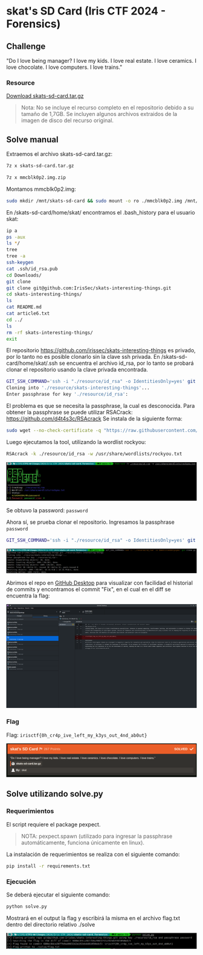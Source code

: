 # skat's SD Card (Iris CTF 2024 - Forensics)

## Challenge
"Do I love being manager? I love my kids. I love real estate. I love ceramics. I love chocolate. I love computers. I love trains."

### Resource
[Download skats-sd-card.tar.gz](https://cdn.2024.irisc.tf/skats-sd-card.tar.gz)

> Nota: No se incluye el recurso completo en el repositorio debido a su tamaño de 1,7GB. Se incluyen algunos archivos extraidos de la imagen de disco del recurso original.

## Solve manual

Extraemos el archivo skats-sd-card.tar.gz:

```bash
7z x skats-sd-card.tar.gz
```

```bash
7z x mmcblk0p2.img.zip
```

Montamos mmcblk0p2.img:

```bash
sudo mkdir /mnt/skats-sd-card && sudo mount -o ro ./mmcblk0p2.img /mnt/skats-sd-card
```

En /skats-sd-card/home/skat/ encontramos el .bash_history para el usuario skat:

```bash
ip a
ps -aux
ls */
tree
tree -a
ssh-keygen 
cat .ssh/id_rsa.pub
cd Downloads/
git clone
git clone git@github.com:IrisSec/skats-interesting-things.git
cd skats-interesting-things/
ls
cat README.md 
cat article6.txt 
cd ../
ls
rm -rf skats-interesting-things/
exit
```

El repositorio https://github.com/irissec/skats-interesting-things es privado, por lo tanto no es posible clonarlo sin la clave ssh privada.
En /skats-sd-card/home/skat/.ssh se encuentra el archivo id_rsa, por lo tanto se probará clonar el repositorio usando la clave privada encontrada.

```bash
GIT_SSH_COMMAND='ssh -i "./resource/id_rsa" -o IdentitiesOnly=yes' git clone git@github.com:IrisSec/skats-interesting-things.git ./resource/skats-interesting-things
Cloning into './resource/skats-interesting-things'...
Enter passphrase for key './resource/id_rsa':
```

El problema es que se necesita la passphrase, la cual es desconocida.
Para obtener la passphrase se puede utilizar RSACrack: https://github.com/d4t4s3c/RSAcrack
Se instala de la siguiente forma:

```bash
sudo wget --no-check-certificate -q "https://raw.githubusercontent.com/d4t4s3c/RSAcrack/main/RSAcrack" -O /usr/bin/RSAcrack && sudo chmod +x /usr/bin/RSAcrack
```

Luego ejecutamos la tool, utilizando la wordlist rockyou:

```bash
RSAcrack -k ./resource/id_rsa -w /usr/share/wordlists/rockyou.txt
```

![RSA Crack](./images/skats-sd-card-rsacrack.png)

Se obtuvo la password: `password`

Ahora sí, se prueba clonar el repositorio. Ingresamos la passphrase `password`

```bash
GIT_SSH_COMMAND='ssh -i "./resource/id_rsa" -o IdentitiesOnly=yes' git clone git@github.com:IrisSec/skats-interesting-things.git ./resource/skats-interesting-things
```

![Cloned repo](./images/skats-sd-card-cloned-repo.png)

Abrimos el repo en [GitHub Desktop](https://desktop.github.com/) para visualizar con facilidad el historial de commits y encontramos el commit "Fix", en el cual en el diff se encuentra la flag:

![Commit flag](./images/skats-sd-card-commit.png)

### Flag
Flag: `irisctf{0h_cr4p_ive_left_my_k3ys_out_4nd_ab0ut}`

![Solved](./images/skats-sd-card-solved.png)

## Solve utilizando solve.py
### Requerimientos
El script requiere el package pexpect.

> NOTA: pexpect.spawn (utilizado para ingresar la passphrase automáticamente, funciona únicamente en linux).  

La instalación de requerimientos se realiza con el siguiente comando:

```bash
pip install -r requirements.txt
```

### Ejecución
Se deberá ejecutar el siguiente comando:

```bash
python solve.py
```

Mostrará en el output la flag y escribirá la misma en el archivo flag.txt dentro del directorio relativo ./solve

![Solved using python script](./images/skats-sd-card-python-solve.png)